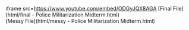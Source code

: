iframe src=https://www.youtube.com/embed/ODGyJQX8AGA
[Final File](html/final - Police Militarization Midterm.html)  
[Messy File](html/messy - Police Militarization Midterm.html)
